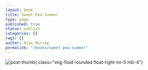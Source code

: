 ```yaml
---
layout: book
title: Sweet Pea Summer
type: page
published: true
status: publish
categories: []
tags: []
author: Alys Murray
permalink: "/books/sweet-pea-summer"
---
```

![post-thumb]({{site.baseurl}}/assets/images/portfolio/sweet_pea.jpg){:class="img-fluid rounded float-right mr-5 mb-4"}

